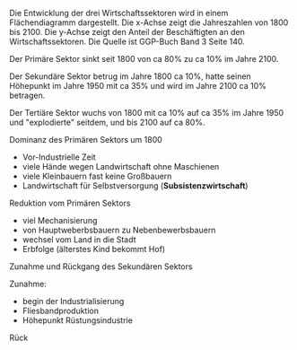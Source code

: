 Die Entwicklung der drei Wirtschaftssektoren wird in einem Flächendiagramm dargestellt.
Die x-Achse zeigt die Jahreszahlen von 1800 bis 2100.
Die y-Achse zeigt den Anteil der Beschäftigten an den Wirtschaftssektoren.
Die Quelle ist GGP-Buch Band 3 Seite 140.

Der Primäre Sektor sinkt seit 1800 von ca 80% zu ca 10% im Jahre 2100.

Der Sekundäre Sektor betrug im Jahre 1800 ca 10%, hatte seinen Höhepunkt im Jahre 1950 mit ca 35% und wird im Jahre 2100 ca 10% betragen.

Der Tertiäre Sektor wuchs von 1800 mit ca 10% auf ca 35% im Jahre 1950 und "explodierte" seitdem, und bis 2100 auf ca 80%.


Dominanz des Primären Sektors um 1800
- Vor-Industrielle Zeit
- viele Hände wegen Landwirtschaft ohne Maschienen
- viele Kleinbauern fast keine Großbauern
- Landwirtschaft für Selbstversorgung (**Subsistenzwirtschaft**)

Reduktion vom Primären Sektors
- viel Mechanisierung
- von Hauptweberbsbauern zu Nebenbewerbsbauern
- wechsel vom Land in die Stadt
- Erbfolge (älterstes Kind bekommt Hof)

Zunahme und Rückgang des Sekundären Sektors

Zunahme:
- begin der Industrialisierung
- Fliesbandproduktion
- Höhepunkt Rüstungsindustrie

Rück